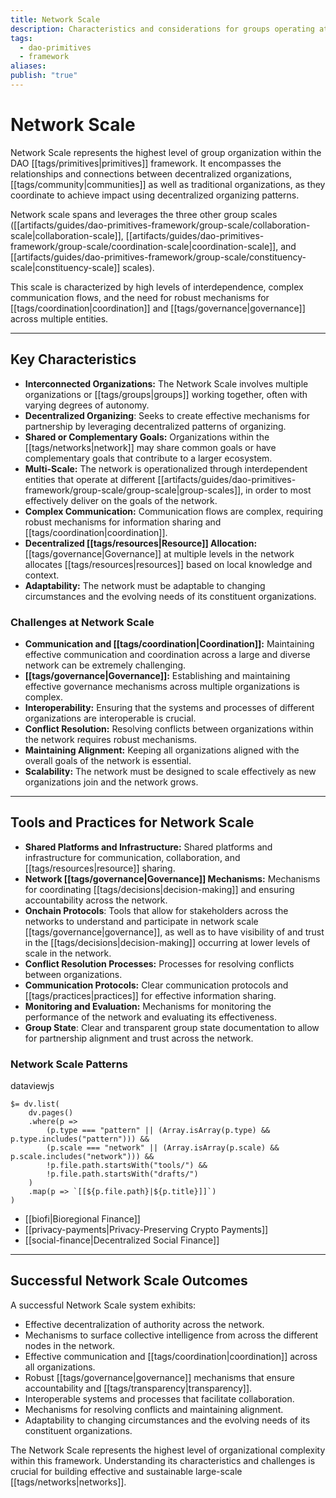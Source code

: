 ```yaml
---
title: Network Scale
description: Characteristics and considerations for groups operating at the Network Scale.
tags:
  - dao-primitives
  - framework
aliases: 
publish: "true"
---
```

# Network Scale

Network Scale represents the highest level of group organization within the DAO [[tags/primitives|primitives]] framework. It encompasses the relationships and connections between decentralized organizations, [[tags/community|communities]] as well as traditional organizations, as they coordinate to achieve impact using decentralized organizing patterns.

Network scale spans and leverages the three other group scales ([[artifacts/guides/dao-primitives-framework/group-scale/collaboration-scale|collaboration-scale]], [[artifacts/guides/dao-primitives-framework/group-scale/coordination-scale|coordination-scale]], and [[artifacts/guides/dao-primitives-framework/group-scale/constituency-scale|constituency-scale]] scales).

This scale is characterized by high levels of interdependence, complex communication flows, and the need for robust mechanisms for [[tags/coordination|coordination]] and [[tags/governance|governance]] across multiple entities.

---

## Key Characteristics

- **Interconnected Organizations:** The Network Scale involves multiple organizations or [[tags/groups|groups]] working together, often with varying degrees of autonomy.
- **Decentralized Organizing**: Seeks to create effective mechanisms for partnership by leveraging decentralized patterns of organizing.
- **Shared or Complementary Goals:** Organizations within the [[tags/networks|network]] may share common goals or have complementary goals that contribute to a larger ecosystem.
- **Multi-Scale:** The network is operationalized through interdependent entities that operate at different [[artifacts/guides/dao-primitives-framework/group-scale/group-scale|group-scales]], in order to most effectively deliver on the goals of the network.
- **Complex Communication:** Communication flows are complex, requiring robust mechanisms for information sharing and [[tags/coordination|coordination]].
- **Decentralized [[tags/resources|Resource]] Allocation:** [[tags/governance|Governance]] at multiple levels in the network allocates [[tags/resources|resources]] based on local knowledge and context.
- **Adaptability:** The network must be adaptable to changing circumstances and the evolving needs of its constituent organizations.

### Challenges at Network Scale

- **Communication and [[tags/coordination|Coordination]]:** Maintaining effective communication and coordination across a large and diverse network can be extremely challenging.
- **[[tags/governance|Governance]]:** Establishing and maintaining effective governance mechanisms across multiple organizations is complex.
- **Interoperability:** Ensuring that the systems and processes of different organizations are interoperable is crucial.
- **Conflict Resolution:** Resolving conflicts between organizations within the network requires robust mechanisms.
- **Maintaining Alignment:** Keeping all organizations aligned with the overall goals of the network is essential.
- **Scalability:** The network must be designed to scale effectively as new organizations join and the network grows.

---

## Tools and Practices for Network Scale

- **Shared Platforms and Infrastructure:** Shared platforms and infrastructure for communication, collaboration, and [[tags/resources|resource]] sharing.
- **Network [[tags/governance|Governance]] Mechanisms:** Mechanisms for coordinating [[tags/decisions|decision-making]] and ensuring accountability across the network.
- **Onchain Protocols**: Tools that allow for stakeholders across the networks to understand and participate in network scale [[tags/governance|governance]], as well as to have visibility of and trust in the [[tags/decisions|decision-making]] occurring at lower levels of scale in the network.
- **Conflict Resolution Processes:** Processes for resolving conflicts between organizations.
- **Communication Protocols:** Clear communication protocols and [[tags/practices|practices]] for effective information sharing.
- **Monitoring and Evaluation:** Mechanisms for monitoring the performance of the network and evaluating its effectiveness.
- **Group State**: Clear and transparent group state documentation to allow for partnership alignment and trust across the network.

### Network Scale Patterns

dataviewjs

```dataviewjs
$= dv.list(
    dv.pages()
    .where(p => 
        (p.type === "pattern" || (Array.isArray(p.type) && p.type.includes("pattern"))) &&
        (p.scale === "network" || (Array.isArray(p.scale) && p.scale.includes("network"))) &&
        !p.file.path.startsWith("tools/") &&
        !p.file.path.startsWith("drafts/")
    )
    .map(p => `[[${p.file.path}|${p.title}]]`)
)
```

- [[biofi|Bioregional Finance]]
- [[privacy-payments|Privacy-Preserving Crypto Payments]]
- [[social-finance|Decentralized Social Finance]]



---

## Successful Network Scale Outcomes

A successful Network Scale system exhibits:

- Effective decentralization of authority across the network.
- Mechanisms to surface collective intelligence from across the different nodes in the network.
- Effective communication and [[tags/coordination|coordination]] across all organizations.
- Robust [[tags/governance|governance]] mechanisms that ensure accountability and [[tags/transparency|transparency]].
- Interoperable systems and processes that facilitate collaboration.
- Mechanisms for resolving conflicts and maintaining alignment.
- Adaptability to changing circumstances and the evolving needs of its constituent organizations.

The Network Scale represents the highest level of organizational complexity within this framework. Understanding its characteristics and challenges is crucial for building effective and sustainable large-scale [[tags/networks|networks]].


